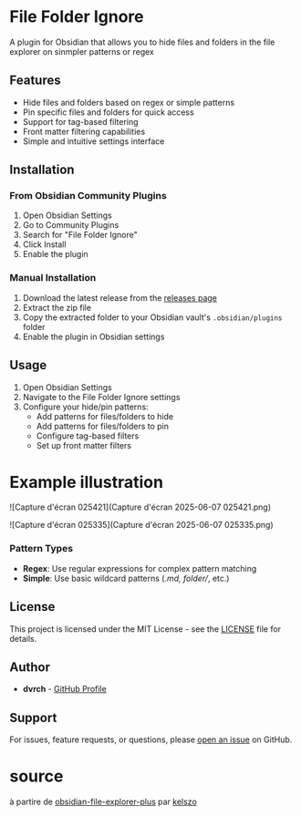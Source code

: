 # File Folder Ignore

A plugin for Obsidian that allows you to hide files and folders in the file explorer on sinmpler patterns or regex

## Features

- Hide files and folders based on regex or simple patterns
- Pin specific files and folders for quick access
- Support for tag-based filtering
- Front matter filtering  capabilities
- Simple and intuitive settings interface

## Installation

### From Obsidian Community Plugins

1. Open Obsidian Settings
2. Go to Community Plugins
3. Search for "File Folder Ignore"
4. Click Install
5. Enable the plugin

### Manual Installation

1. Download the latest release from the [releases page](https://github.com/dvrch/file_folder_dvrch/releases)
2. Extract the zip file
3. Copy the extracted folder to your Obsidian vault's `.obsidian/plugins` folder
4. Enable the plugin in Obsidian settings

## Usage

1. Open Obsidian Settings
2. Navigate to the File Folder Ignore settings
3. Configure your hide/pin patterns:
   - Add patterns for files/folders to hide
   - Add patterns for files/folders to pin
   - Configure tag-based filters
   - Set up front matter filters

# Example illustration

![Capture d'écran 025421](Capture d'écran 2025-06-07 025421.png)

![Capture d'écran 025335](Capture d'écran 2025-06-07 025335.png)

### Pattern Types

- **Regex**: Use regular expressions for complex pattern matching
- **Simple**: Use basic wildcard patterns (*.md, folder/*, etc.)

## License

This project is licensed under the MIT License - see the [LICENSE](LICENSE) file for details.

## Author

- **dvrch** - [GitHub Profile](https://github.com/dvrch)

## Support

For issues, feature requests, or questions, please [open an issue](https://github.com/dvrch/file_folder_dvrch/issues) on GitHub.


# source

à partire de [obsidian-file-explorer-plus](https://github.com/kelszo/obsidian-file-explorer-plus) par [kelszo](https://github.com/kelszo)
